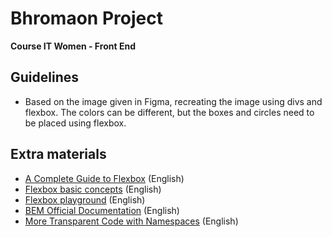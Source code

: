 # Bhromaon Project
<b> Course IT Women - Front End </b> 

## Guidelines

- Based on the image given in Figma, recreating the image using divs and flexbox. The colors can be different, but the boxes and circles need to be placed using flexbox. 

## Extra materials 

- [A Complete Guide to Flexbox](https://css-tricks.com/snippets/css/a-guide-to-flexbox/) (English)  
- [Flexbox basic concepts](https://developer.mozilla.org/en-US/docs/Web/CSS/CSS_Flexible_Box_Layout/Basic_Concepts_of_Flexbox) (English)   
- [Flexbox playground](https://codepen.io/enxaneta/full/adLPwv/) (English) 
- [BEM Official Documentation](https://en.bem.info/methodology/) (English) 
- [More Transparent Code with Namespaces](https://csswizardry.com/2015/03/more-transparent-ui-code-with-namespaces/) (English) 



